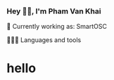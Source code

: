 ### Hey 👋🏽, I'm Pham Van Khai

💼 Currently working as: SmartOSC

👨🏻‍💻 Languages and tools
<h1>hello </h1>
